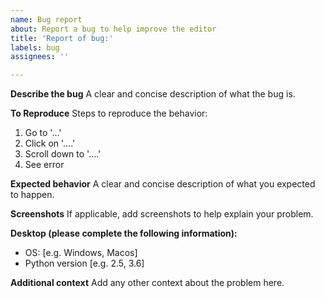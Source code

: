 ```yaml
---
name: Bug report
about: Report a bug to help improve the editor
title: 'Report of bug:'
labels: bug
assignees: ''

---
```


**Describe the bug**
A clear and concise description of what the bug is.

**To Reproduce**
Steps to reproduce the behavior:
1. Go to '...'
2. Click on '....'
3. Scroll down to '....'
4. See error

**Expected behavior**
A clear and concise description of what you expected to happen.

**Screenshots**
If applicable, add screenshots to help explain your problem.

**Desktop (please complete the following information):**
 - OS: [e.g. Windows, Macos]
 - Python version [e.g. 2.5, 3.6]


**Additional context**
Add any other context about the problem here.
